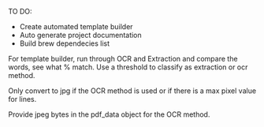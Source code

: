 TO DO:

- Create automated template builder
- Auto generate project documentation
- Build brew dependecies list


For template builder, run through OCR and Extraction and compare the words, see what % match. Use a threshold to classify as extraction or ocr method.

Only convert to jpg if the OCR method is used or if there is a max pixel value for lines.

Provide jpeg bytes in the pdf_data object for the OCR method.